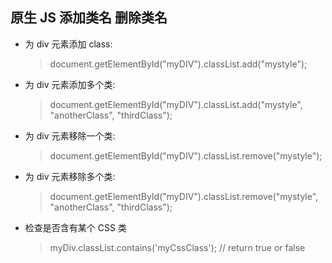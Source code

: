 ## 原生 JS 添加类名 删除类名

- 为 div 元素添加 class:
  > document.getElementById("myDIV").classList.add("mystyle");
- 为 div 元素添加多个类:
  > document.getElementById("myDIV").classList.add("mystyle", "anotherClass", "thirdClass");
- 为 div 元素移除一个类:
  > document.getElementById("myDIV").classList.remove("mystyle");
- 为 div 元素移除多个类:
  > document.getElementById("myDIV").classList.remove("mystyle", "anotherClass", "thirdClass");
- 检查是否含有某个 CSS 类
  > myDiv.classList.contains('myCssClass'); // return true or false
